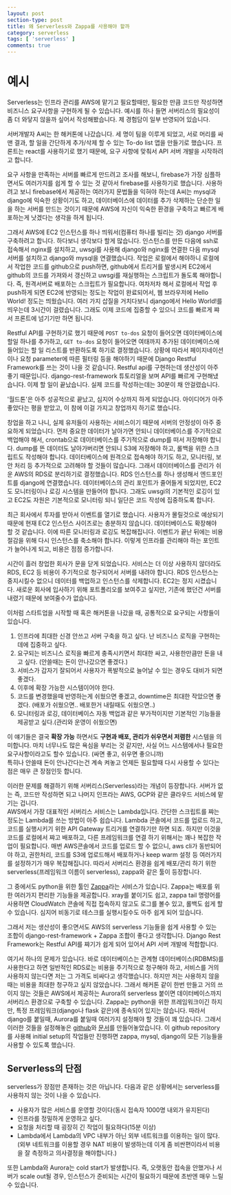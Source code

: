 ```yaml
---
layout: post
section-type: post
title: 왜 Serverless와 Zappa를 사용해야 할까
category: serverless
tags: [ 'serverless' ]
comments: true
---
```



# 예시 

Serverless는 인프라 관리를 AWS에 맡기고 필요할때만, 필요한 만큼 코드만 작성하면 비즈니스 요구사항을 구현하게 될 수 있습니다. 예시를 하나 들면 서버리스의 필요성이 좀 더 와닿지 않을까 싶어서 작성해봤습니다. 제 경험담이 일부 반영되어 있습니다.

서버개발자 A씨는 한 해커톤에 나갔습니다. 세 명이 팀을 이루게 되었고, 서로 머리를 싸맨 결과, 할 일을 간단하게 추가/삭제 할 수 있는 To-do list 앱을 만들기로 했습니다. 프론트는 react를 사용하기로 했기 때문에, 요구 사항에 맞춰서 API 서버 개발을 시작하려고 합니다.  

요구 사항을 만족하는 서버를 빠르게 만드려고 조사를 해보니, firebase가 가장 심플하면서도 여러가지를 쉽게 할 수 있는 것 같아서 firebase를 사용하기로 했습니다. 사용하려고 보니 firebase에서 제공하는 여러가지 문법들을 익혀야 하는데 A씨는 mysql과 django에 익숙한 상황이기도 하고, 데이터베이스에 데이터를 추가 삭제하는 단순한 일을 하는 서버를 만드는 것이기 때문에 AWS에 자신이 익숙한 환경을 구축하고 빠르게 배포하는게 낫겠다는 생각을 하게 됩니다.  

그래서 AWS에 EC2 인스턴스를 하나 띄워서(컴퓨터 하나를 빌리는 것) django 서버를 구축하려고 합니다. 하다보니 생각보다 할게 많습니다. 인스턴스를 만든 다음에 ssh로 접속해서 nginx를 설치하고, uwsgi를 사용해 django와 nginx를 연결한 다음 mysql 서버를 설치하고 django와 mysql을 연결했습니다. 작업은 로컬에서 해야하니 로컬에서 작업한 코드를 github으로 push하면, github에서 트리거를 발생시켜 EC2에서 github의 코드를 가져와서 갱신하고 uwsgi를 재실행하는 스크립트가 돌도록 해야합니다. 즉, 원격서버로 배포하는 스크립트가 필요합니다. 여차저차 해서 로컬에서 작업 후 push하게 되면 EC2에 반영되는 정도는 작업이 완료되어서, 웹 브라우저에 Hello World! 정도는 띄웠습니다. 여러 가지 삽질을 거치다보니 django에서 Hello World!를 띄우는데 3시간이 걸렸습니다. 그래도 이제 코드에 집중할 수 있으니 코드를 빠르게 쨔서 프론트에 넘기기만 하면 됩니다.  

Restful API를 구현하기로 했기 때문에 `POST to-dos` 요청이 들어오면 데이터베이스에 할일 하나를 추가하고, `GET to-dos` 요청이 들어오면 여태까지 추가된 데이터베이스에 들어있는 할 일 리스트를 반환하도록 하기로 결정했습니다. 상황에 따라서 페이지네이션이나 요청 parameter에 따른 필터링 등을 해야하기 때문에 Django Restful Framework를 쓰는 것이 나을 것 같습니다. Restful api를 구현하는데 생산성이 아주 좋기 때문입니다. django-rest-framework 튜토리얼을 보며 API를 빠르게 구현해냈습니다. 이제 할 일이 끝났습니다. 실제 코드를 작성하는데는 30분이 채 안걸렸습니다.  

'월드톤'은 아주 성공적으로 끝났고, 심지어 수상까지 하게 되었습니다. 아이디어가 아주 좋았다는 평을 받았고, 이 참에 이걸 가지고 창업까지 하기로 했습니다.  

창업을 하고 나니, 실제 유저들이 사용하는 서비스이기 때문에 서버의 안정성이 아주 중요하게 되었습니다. 먼저 중요한 데이터가 날아가면 안되니 데이터베이스를 주기적으로 백업해야 해서, crontab으로 데이터베이스를 주기적으로 dump를 떠서 저장해야 합니다. dump를 뜬 데이터도 날아가버리면 안되니 S3에 저장해야 하고, 롤백을 위한 스크립트도 작성해야 합니다. 데이터베이스에 원격으로 접속해야 하기도 하고, 모니터링, 보안 처리 등 추가적으로 고려해야 할 것들이 많습니다. 그래서 데이터베이스를 관리가 쉬운 AWS의 RDS로 분리하기로 결정했습니다. RDS 인스턴스를 하나 생성해서 엔드포인트를 django에 연결했습니다. 데이터베이스의 관리 포인트가 줄어들게 되었지만, EC2도 모니터링이나 로깅 시스템을 만들어야 합니다. 그래도 uwsgi의 기본적인 로깅이 있고 EC2도 자원은 기본적으로 모니터링 되니 일단은 코드 작성에 집중하도록 합니다.

최근 회사에서 투자를 받아서 이벤트를 열기로 했습니다. 사용자가 몰릴것으로 예상되기 때문에 현재 EC2 인스턴스 사이즈로는 충분하지 않습니다. 데이터베이스도 확장해야 할 것 같습니다. 이에 따른 모니터링과 로깅도 복잡해집니다. 이벤트가 끝난 뒤에는 비용 절감을 위해 다시 인스턴스를 축소해야 합니다. 이렇게 인프라를 관리해야 하는 포인트가 늘어나게 되고, 비용은 점점 증가합니다.  

시간이 흘러 창업한 회사가 문을 닫게 되었습니다. 서비스는 더 이상 사용하지 않더라도 RDS, EC2 등 비용이 주기적으로 청구되어서 서버를 내려야 합니다. RDS 인스턴스는 중지시킬수 없으니 데이터를 백업하고 인스턴스를 삭제합니다. EC2는 정지 시켰습니다. 새로운 회사에 입사하기 위해 포트폴리오를 보여주고 싶지만, 기존에 했던건 서버를 내렸기 때문에 보여줄수가 없습니다.

이처럼 스타트업을 시작할 때 혹은 해커톤을 나갔을 때, 공통적으로 요구되는 사항들이 있습니다.  

1. 인프라에 최대한 신경 안쓰고 서버 구축을 하고 싶다. 난 비즈니스 로직을 구현하는 데에 집중하고 싶다.
2. 요구되는 비즈니스 로직을 빠르게 충족시키면서 최대한 싸고, 사용한만큼만 돈을 내고 싶다. (안쓸때는 돈이 안나갔으면 좋겠다.)
3. 서비스가 갑자기 잘되어서 사용자가 폭발적으로 늘어날 수 있는 경우도 대비가 되면 좋겠다.
4. 이후에 확장 가능한 시스템이어야 한다.
5. 코드를 변경했을때 반영하는게 쉬웠으면 좋겠고, downtime은 최대한 작았으면 좋겠다. (배포가 쉬웠으면.. 배포한거 내릴때도 쉬웠으면..)
6. 모니터링과 로깅, 데이터베이스 자동 백업과 같은 부가적이지만 기본적인 기능들을 제공받고 싶다.(관리와 운영이 쉬웠으면)

이 얘기들은 결국 **확장 가능** 하면서도 **구현과 배포, 관리가 쉬우면서 저렴한** 시스템을 의미합니다.
마치 너무나도 많은 욕심을 부리는 것 같지만, 사실 어느 시스템에서나 필요한 요구사항이라고도 할수 있습니다. (싸면 좋고, 쉬우면 좋으니까)  
특히나 안쓸때 돈이 안나간다는건 계속 켜놓고 언제든 필요할때 다시 사용할 수 있다는 점은 매우 큰 장점인듯 합니다.  

이러한 문제를 해결하기 위해 서버리스(Serverless)라는 개념이 등장합니다. 서버가 없는 즉, 코드만 작성하면 되고 나머지 인프라는 AWS, GCP와 같은 클라우드 서비스에 맡기는 겁니다.  
AWS에서 가장 대표적인 서버리스 서비스는 Lambda입니다. 간단한 스크립트를 쨔는 정도는 Lambda를 쓰는 방법이 아주 쉽습니다. Lambda 콘솔에서 코드를 업로드 하고, 코드를 실행시키기 위한 API Gateway 트리거를 연결하기만 하면 되죠. 하지만 이것을 코드를 로컬에서 쨔고 배포하고, 다른 프레임워크를 연결 하기 위해서는 꽤나 복잡한 작업이 필요합니다. 매번 AWS콘솔에서 코드를 업로드 할 수 없으니, aws cli가 동반되어야 하고, 권한처리, 코드를 S3에 업로드해서 배포하거나 keep warm 설정 등 여러가지를 설정하기가 매우 복잡해집니다. 따라서 서버리스 환경을 쉽게 배포/관리 하기 위한 serverless(프레임워크 이름이 serverless), zappa와 같은 툴이 등장합니다.  

그 중에서도 python을 위한 툴인 [Zappa](https://github.com/Miserlou/Zappa)라는 서비스가 있습니다. Zappa는 배포를 위한 여러가지 편리한 기능들을 제공합니다. xray를 붙이기도 쉽고, zappa tail 명령어를 사용하면 CloudWatch 콘솔에 직접 접속하지 않고도 로그를 볼수 있고, 롤백도 쉽게 할수 있습니다. 심지어 비동기로 테스크를 실행시킬수도 아주 쉽게 되어 있습니다.  

그래서 저는 생산성이 좋으면서도 AWS의 serverless 기능들을 쉽게 사용할 수 있는 조합이 django-rest-framework + Zappa 조합이 좋다고 생각합니다. Django Rest Framework는 Restful API를 쨔기가 쉽게 되어 있어서 API 서버 개발에 적합합니다.  

여기서 하나의 문제가 있습니다. 바로 데이터베이스는 관계형 데이터베이스(RDBMS)를 사용한다고 하면 일반적인 RDS로는 비용을 주기적으로 청구해야 하고, 서비스를 거의 사용하지 않는다면 저는 그 가격도 비싸다고 생각했습니다. 하지만 저는 사용하지 않을때는 비용을 최대한 청구하고 싶지 않았습니다. 그래서 해커톤 같이 한번 만들고 거의 쓰이지 않는 것들은 AWS에서 제공하는 Aurora의 serverless 붙이면 데이터베이스까지 서버리스 환경으로 구축할 수 있습니다. Zappa는 python을 위한 프레임워크이긴 하지만, 특정 프레임워크(django나 flask 같은)에 종속되어 있지는 않습니다. 따라서 django를 붙일때, Aurora를 붙일때 여러가지 설정해야 할 것들이 꽤 있습니다. 그래서 이러한 것들을 설정해놓은 [github](https://github.com/wkdtjsgur100/zappa-drf-mysql)와 [문서](https://wkdtjsgur100.github.io/zappa-mysql-django)를 만들어놓았습니다. 이 github repository를 사용해 initial setup의 작업들만 진행하면 zappa, mysql, django의 모든 기능들을 사용할 수 있도록 했습니다.


## Serverless의 단점

serverless가 장점만 존재하는 것은 아닙니다. 다음과 같은 상황에서는 serverless를 사용하지 않는 것이 나을 수 있습니다.

- 사용자가 많은 서비스를 운영할 것이다(동시 접속자 1000명 내외가 유지된다)
- 인프라를 정밀하게 운영하고 싶다.
- 요청을 처리할 때 굉장히 긴 작업이 필요하다(15분 이상)
- Lambda에서 Lambda의 VPC 내부가 아닌 외부 네트워크를 이용하는 일이 많다.(외부 네트워크를 이용할 경우 NAT 비용이 발생하는데 이게 좀 비싼편이라서 비용을 잘 측정하고 의사결정을 해야합니다.)

또한 Lambda와 Aurora는 cold start가 발생합니다. 즉, 오랫동안 접속을 안했거나 서버가 scale out될 경우, 인스턴스가 준비되는 시간이 필요하기 때문에 초반엔 매우 느릴수 있습니다.